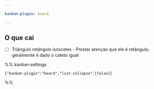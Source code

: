 ```yaml
---

kanban-plugin: board

---
```


## O que cai

- [ ] Triângulo retângulo isósceles - Prestar atenção que ele é retângulo; geralmente é dado o cateto igual




%% kanban:settings
```
{"kanban-plugin":"board","list-collapse":[false]}
```
%%